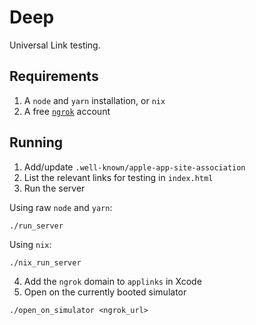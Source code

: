# Deep

Universal Link testing.

## Requirements

1. A `node` and `yarn` installation, or `nix`
2. A free [`ngrok`](https://ngrok.io) account

## Running

1. Add/update `.well-known/apple-app-site-association`
2. List the relevant links for testing in `index.html`
3. Run the server

Using raw `node` and `yarn`:
```
./run_server
```
Using `nix`:
```
./nix_run_server
```
4. Add the `ngrok` domain to `applinks` in Xcode
5. Open on the currently booted simulator
```
./open_on_simulator <ngrok_url>
```
